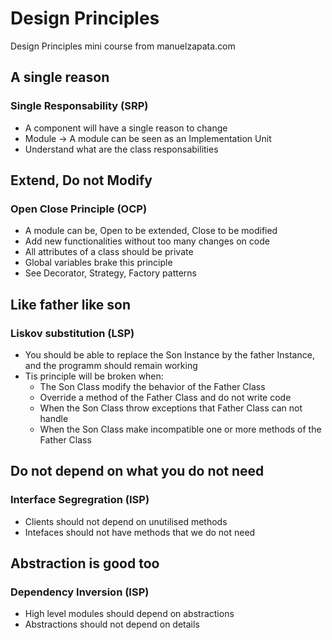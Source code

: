 # Design Principles
Design Principles mini course from manuelzapata.com

## A single reason
### Single Responsability (SRP)
- A component will have a single reason to change
- Module -> A module can be seen as an Implementation Unit
- Understand what are the class responsabilities 

## Extend, Do not Modify
### Open Close Principle (OCP)
- A module can be, Open to be extended, Close to be modified
- Add new functionalities without too many changes on code
- All attributes of a class should be private
- Global variables brake this principle
- See Decorator, Strategy, Factory patterns

## Like father like son
### Liskov substitution (LSP)
- You should be able to replace the Son Instance by the father Instance, and the programm should remain working
- Tis principle will be broken when:
  - The Son Class modify the behavior of the Father Class
  - Override a method of the Father Class and do not write code
  - When the Son Class throw exceptions that Father Class can not handle
  - When the Son Class make incompatible one or more methods of the Father Class

## Do not depend on what you do not need
### Interface Segregration (ISP)
- Clients should not depend on unutilised methods
- Intefaces should not have methods that we do not need

## Abstraction is good too
### Dependency Inversion (ISP)
- High level modules should depend on abstractions
- Abstractions should not depend on details
